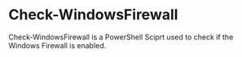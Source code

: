 # Check-WindowsFirewall
Check-WindowsFirewall is a PowerShell Sciprt used to check if the Windows Firewall is enabled.

